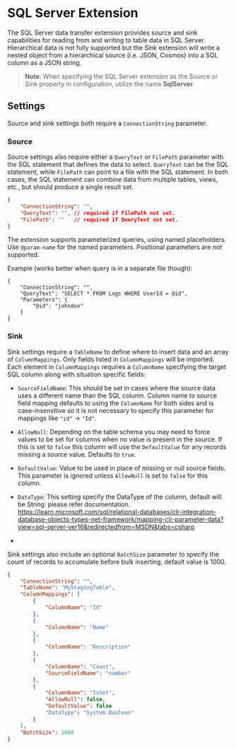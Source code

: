 # SQL Server Extension

The SQL Server data transfer extension provides source and sink capabilities for reading from and writing to table data in SQL Server. Hierarchical data is not fully supported but the Sink extension will write a nested object from a hierarchical source (i.e. JSON, Cosmos) into a SQL column as a JSON string.

> **Note**: When specifying the SQL Server extension as the Source or Sink property in configuration, utilize the name **SqlServer**.

## Settings

Source and sink settings both require a `ConnectionString` parameter.

### Source

Source settings also require either a `QueryText` or `FilePath` parameter with the SQL statement that defines the data to select.
`QueryText` can be the SQL statement, while `FilePath` can point to a file with the SQL statement. 
In both cases, the SQL statement can combine data from multiple tables, views, etc., 
but should produce a single result set.

```json
{
    "ConnectionString": "",
    "QueryText": "", // required if FilePath not set.
    "FilePath": ""   // required if QueryText not set.
}
```

The extension supports parameterized queries, using named placeholders.
Use `@param-name` for the named parameters. 
Positional parameters are *not* supported.

Example (works better when query is in a separate file though):

```
{
    "ConnectionString": "",
    "QueryText": "SELECT * FROM Logs WHERE UserId = @id",
    "Parameters": {
        "@id": "johndoe"
    }
}
```

### Sink

Sink settings require a `TableName` to define where to insert data and an array of `ColumnMappings`. Only fields listed in `ColumnMappings` will be imported. Each element in `ColumnMappings` requires a `ColumnName` specifying the target SQL column along with situation specific fields:
- `SourceFieldName`: This should be set in cases where the source data uses a different name than the SQL column. Column name to source field mapping defaults to using the `ColumnName` for both sides and is case-insensitive so it is not necessary to specify this parameter for mappings like `"id"` -> `"Id"`.
- `AllowNull`: Depending on the table schema you may need to force values to be set for columns when no value is present in the source. If this is set to `false` this column will use the `DefaultValue` for any records missing a source value. Defaults to `true`.
- `DefaultValue`: Value to be used in place of missing or null source fields. This parameter is ignored unless `AllowNull` is set to `false` for this column.
- `DataType`: This setting specify the DataType of the column, default will be String: please refer documentation. https://learn.microsoft.com/sql/relational-databases/clr-integration-database-objects-types-net-framework/mapping-clr-parameter-data?view=sql-server-ver16&redirectedfrom=MSDN&tabs=csharp

- 
Sink settings also include an optional `BatchSize` parameter to specify the count of records to accumulate before bulk inserting, default value is 1000.


```json
{
    "ConnectionString": "",
    "TableName": "MyStagingTable",
    "ColumnMappings": [
        {
            "ColumnName": "Id"
        },
        {
            "ColumnName": "Name"
        },
        {
            "ColumnName": "Description"
        },
        {
            "ColumnName": "Count",
            "SourceFieldName": "number"
        },
        {
            "ColumnName": "IsSet",
            "AllowNull": false,
            "DefaultValue": false
            "DataType": "System.Boolean"
        }
    ],
    "BatchSize": 1000
}
```